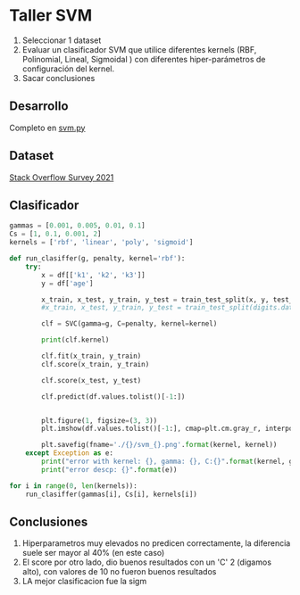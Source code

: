 # Taller SVM
1. Seleccionar 1 dataset
2. Evaluar un clasificador SVM que utilice diferentes kernels (RBF, Polinomial, Lineal, Sigmoidal ) con diferentes hiper-parámetros de configuración del kernel.
3. Sacar conclusiones

## Desarrollo
Completo en [svm.py](./svm.py)

## Dataset
[Stack Overflow Survey 2021](https://insights.stackoverflow.com/survey/2021?_ga=2.236209345.190202062.1628102352-126161871.1625855113)

## Clasificador
```python
gammas = [0.001, 0.005, 0.01, 0.1]
Cs = [1, 0.1, 0.001, 2]
kernels = ['rbf', 'linear', 'poly', 'sigmoid']

def run_clasiffer(g, penalty, kernel='rbf'):
    try:
        x = df[['k1', 'k2', 'k3']]
        y = df['age']

        x_train, x_test, y_train, y_test = train_test_split(x, y, test_size=0.2, random_state=10)
        #x_train, x_test, y_train, y_test = train_test_split(digits.data, digits.target)

        clf = SVC(gamma=g, C=penalty, kernel=kernel)

        print(clf.kernel)

        clf.fit(x_train, y_train)
        clf.score(x_train, y_train)

        clf.score(x_test, y_test)

        clf.predict(df.values.tolist()[-1:])


        plt.figure(1, figsize=(3, 3))
        plt.imshow(df.values.tolist()[-1:], cmap=plt.cm.gray_r, interpolation='nearest')

        plt.savefig(fname='./{}/svm_{}.png'.format(kernel, kernel))
    except Exception as e:
        print("error with kernel: {}, gamma: {}, C:{}".format(kernel, g, penalty))
        print("error descp: {}".format(e))

for i in range(0, len(kernels)):
    run_clasiffer(gammas[i], Cs[i], kernels[i])
```

## Conclusiones
1. Hiperparametros muy elevados no predicen correctamente, la diferencia suele ser mayor al 40% (en este caso)
2. El score por otro lado, dio buenos resultados con un 'C' 2 (digamos alto), con valores de 10 no fueron buenos resultados
3. LA mejor clasificacion fue la sigm
